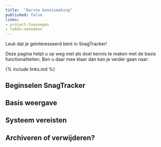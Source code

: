 ```yaml
---
title:  "Eerste kennismaking"
published: false
links:
- project-toevoegen
- taken-aanmaken
---
```


Leuk dat je geinteresseerd bent in SnagTracker!

Deze pagina helpt u op weg met als doel kennis te maken met de basis functionaliteiten. Ben u daar mee klaar dan kan je verder gaan naar:

{% include links.md %}

## Beginselen SnagTracker

## Basis weergave

## Systeem vereisten

## Archiveren of verwijderen?
